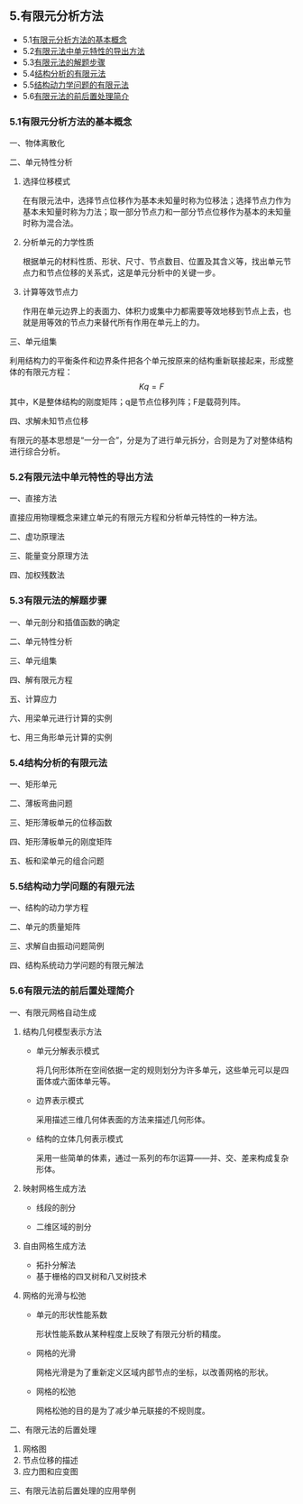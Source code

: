 ## 5.有限元分析方法 ##
- 5.1[有限元分析方法的基本概念](#1)
- 5.2[有限元法中单元特性的导出方法](#2)
- 5.3[有限元法的解题步骤](#3)
- 5.4[结构分析的有限元法](#4)
- 5.5[结构动力学问题的有限元法](#5)
- 5.6[有限元法的前后置处理简介](#6)

<a name="1"></a>
### 5.1有限元分析方法的基本概念 ###
一、物体离散化

二、单元特性分析

1. 选择位移模式
	
	在有限元法中，选择节点位移作为基本未知量时称为位移法；选择节点力作为基本未知量时称为力法；取一部分节点力和一部分节点位移作为基本的未知量时称为混合法。

2. 分析单元的力学性质

	根据单元的材料性质、形状、尺寸、节点数目、位置及其含义等，找出单元节点力和节点位移的关系式，这是单元分析中的关键一步。

3. 计算等效节点力

	作用在单元边界上的表面力、体积力或集中力都需要等效地移到节点上去，也就是用等效的节点力来替代所有作用在单元上的力。

三、单元组集

利用结构力的平衡条件和边界条件把各个单元按原来的结构重新联接起来，形成整体的有限元方程：
$$
Kq=F
$$
其中，K是整体结构的刚度矩阵；q是节点位移列阵；F是载荷列阵。

四、求解未知节点位移

有限元的基本思想是“一分一合”，分是为了进行单元拆分，合则是为了对整体结构进行综合分析。

<a name="2"></a>
### 5.2有限元法中单元特性的导出方法 ###
一、直接方法

直接应用物理概念来建立单元的有限元方程和分析单元特性的一种方法。

二、虚功原理法

三、能量变分原理方法

四、加权残数法

<a name="3"></a>
### 5.3有限元法的解题步骤 ###
一、单元剖分和插值函数的确定

二、单元特性分析

三、单元组集

四、解有限元方程

五、计算应力

六、用梁单元进行计算的实例

七、用三角形单元计算的实例

<a name="4"></a>
### 5.4结构分析的有限元法 ###
一、矩形单元

二、薄板弯曲问题

三、矩形薄板单元的位移函数

四、矩形薄板单元的刚度矩阵

五、板和梁单元的组合问题

<a name="5"></a>
### 5.5结构动力学问题的有限元法 ###
一、结构的动力学方程

二、单元的质量矩阵

三、求解自由振动问题简例

四、结构系统动力学问题的有限元解法

<a name="6"></a>
### 5.6有限元法的前后置处理简介 ###
一、有限元网格自动生成

1. 结构几何模型表示方法

	- 单元分解表示模式	
		
		将几何形体所在空间依据一定的规则划分为许多单元，这些单元可以是四面体或六面体单元等。
	
	- 边界表示模式

		采用描述三维几何体表面的方法来描述几何形体。

	- 结构的立体几何表示模式

		采用一些简单的体素，通过一系列的布尔运算——并、交、差来构成复杂形体。

2. 映射网格生成方法

	- 线段的剖分

	- 二维区域的剖分

3. 自由网格生成方法

	- 拓扑分解法
	- 基于栅格的四叉树和八叉树技术

4. 网格的光滑与松弛

	- 单元的形状性能系数

		形状性能系数从某种程度上反映了有限元分析的精度。

	- 网格的光滑

		网格光滑是为了重新定义区域内部节点的坐标，以改善网格的形状。

	- 网格的松弛
	
		网格松弛的目的是为了减少单元联接的不规则度。

二、有限元法的后置处理

1. 网格图
2. 节点位移的描述
3. 应力图和应变图

三、有限元法前后置处理的应用举例
